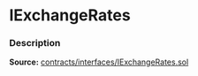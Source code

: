 # IExchangeRates

### Description <a href="description" id="description"></a>

**Source:** [contracts/interfaces/IExchangeRates.sol](https://github.com/perifinance/peri-finance/blob/master/contracts/interfaces/IExchangeRates.sol)
